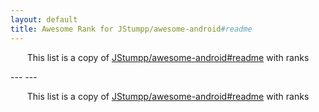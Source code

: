 ```yaml
---
layout: default
title: Awesome Rank for JStumpp/awesome-android#readme
---
```


<p align="center">
	This list is a copy of <a href="https://github.com/JStumpp/awesome-android#readme">JStumpp/awesome-android#readme</a> with ranks
</p>
---
---
<p align="center">
	This list is a copy of <a href="https://github.com/JStumpp/awesome-android#readme">JStumpp/awesome-android#readme</a> with ranks
</p>
